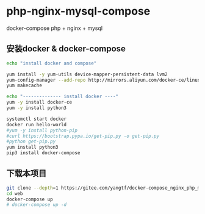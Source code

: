 # php-nginx-mysql-compose
docker-compose php + nginx + mysql

## 安装docker & docker-compose

```sh
echo "install docker and compose"

yum install -y yum-utils device-mapper-persistent-data lvm2
yum-config-manager --add-repo http://mirrors.aliyun.com/docker-ce/linux/centos/docker-ce.repo
yum makecache 

echo "-------------- install docker ----"
yum -y install docker-ce
yum -y install python3

systemctl start docker
docker run hello-world
#yum -y install python-pip
#curl https://bootstrap.pypa.io/get-pip.py -o get-pip.py
#python get-pip.py
yum install python3
pip3 install docker-compose
```

## 下载本项目

```sh
git clone --depth=1 https://gitee.com/yangtf/docker-compose_nginx_php_mysql.git web
cd web
docker-compose up 
# docker-compose up -d
```



